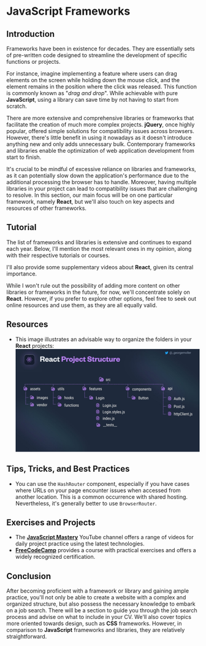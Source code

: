 # JavaScript Frameworks

## Introduction

Frameworks have been in existence for decades. They are essentially sets of pre-written code designed to streamline the development of specific functions or projects.

For instance, imagine implementing a feature where users can drag elements on the screen while holding down the mouse click, and the element remains in the position where the click was released. This function is commonly known as "_drag and drop_". While achievable with pure **JavaScript**, using a library can save time by not having to start from scratch.

There are more extensive and comprehensive libraries or frameworks that facilitate the creation of much more complex projects. **jQuery**, once highly popular, offered simple solutions for compatibility issues across browsers. However, there's little benefit in using it nowadays as it doesn't introduce anything new and only adds unnecessary bulk. Contemporary frameworks and libraries enable the optimization of web application development from start to finish.

It's crucial to be mindful of excessive reliance on libraries and frameworks, as it can potentially slow down the application's performance due to the additional processing the browser has to handle. Moreover, having multiple libraries in your project can lead to compatibility issues that are challenging to resolve. In this section, our main focus will be on one particular framework, namely **React**, but we'll also touch on key aspects and resources of other frameworks.

## Tutorial

The list of frameworks and libraries is extensive and continues to expand each year. Below, I'll mention the most relevant ones in my opinion, along with their respective tutorials or courses.

<!-- [Frameworks List] -->

I'll also provide some supplementary videos about **React**, given its central importance.

<!-- [React Videos List] -->

While I won't rule out the possibility of adding more content on other libraries or frameworks in the future, for now, we'll concentrate solely on **React**. However, if you prefer to explore other options, feel free to seek out online resources and use them, as they are all equally valid.

## Resources

-   This image illustrates an advisable way to organize the folders in your **React** projects:
    ![React Project Structure](./assets/React%20SRC.jpg)

## Tips, Tricks, and Best Practices

-   You can use the `HashRouter` component, especially if you have cases where URLs on your page encounter issues when accessed from another location. This is a common occurrence with shared hosting. Nevertheless, it's generally better to use `BrowserRouter`.

## Exercises and Projects

-   The **[JavaScript Mastery](https://www.youtube.com/@javascriptmastery)** YouTube channel offers a range of videos for daily project practice using the latest technologies.
-   **[FreeCodeCamp](https://www.freecodecamp.org/learn/2022/responsive-web-design/)** provides a course with practical exercises and offers a widely recognized certification.

## Conclusion

After becoming proficient with a framework or library and gaining ample practice, you'll not only be able to create a website with a complex and organized structure, but also possess the necessary knowledge to embark on a job search. There will be a section to guide you through the job search process and advise on what to include in your CV. We'll also cover topics more oriented towards design, such as **CSS** frameworks. However, in comparison to **JavaScript** frameworks and libraries, they are relatively straightforward.
